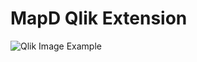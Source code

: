 # MapD Qlik Extension
![Qlik Image Example](https://user-images.githubusercontent.com/2932405/41377254-6347ca08-6f10-11e8-9df0-481bda43cb4c.png "Qlik Image Example")

